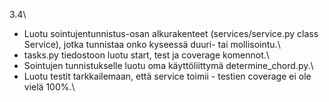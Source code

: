3.4\
- Luotu sointujentunnistus-osan alkurakenteet (services/service.py class Service), jotka tunnistaa onko kyseessä duuri- tai mollisointu.\
- tasks.py tiedostoon luotu start, test ja coverage komennot.\
- Sointujen tunnistukselle luotu oma käyttöliittymä determine_chord.py.\
- Luotu testit tarkkailemaan, että service toimii - testien coverage ei ole vielä 100%.\
